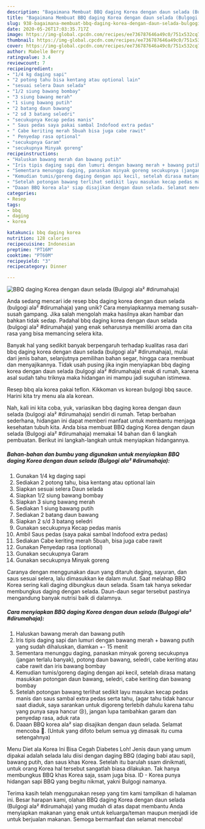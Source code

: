 ```yaml
---
description: "Bagaimana Membuat BBQ daging Korea dengan daun selada (Bulgogi ala² #dirumahaja) yang Menggugah Selera"
title: "Bagaimana Membuat BBQ daging Korea dengan daun selada (Bulgogi ala² #dirumahaja) yang Menggugah Selera"
slug: 938-bagaimana-membuat-bbq-daging-korea-dengan-daun-selada-bulgogi-ala-dirumahaja-yang-menggugah-selera
date: 2020-05-26T17:03:35.717Z
image: https://img-global.cpcdn.com/recipes/ee736787646a49c0/751x532cq70/bbq-daging-korea-dengan-daun-selada-bulgogi-ala-dirumahaja-foto-resep-utama.jpg
thumbnail: https://img-global.cpcdn.com/recipes/ee736787646a49c0/751x532cq70/bbq-daging-korea-dengan-daun-selada-bulgogi-ala-dirumahaja-foto-resep-utama.jpg
cover: https://img-global.cpcdn.com/recipes/ee736787646a49c0/751x532cq70/bbq-daging-korea-dengan-daun-selada-bulgogi-ala-dirumahaja-foto-resep-utama.jpg
author: Mabelle Berry
ratingvalue: 3.4
reviewcount: 7
recipeingredient:
- "1/4 kg daging sapi"
- "2 potong tahu bisa kentang atau optional lain"
- "sesuai selera Daun selada"
- "1/2 siung bawang bombay"
- "3 siung bawang merah"
- "1 siung bawang putih"
- "2 batang daun bawang"
- "2 sd 3 batang seledri"
- "secukupnya Kecap pedas manis"
- " Saus pedas saya pakai sambal Indofood extra pedas"
- " Cabe keriting merah 5buah bisa juga cabe rawit"
- " Penyedap rasa optional"
- "secukupnya Garam"
- "secukupnya Minyak goreng"
recipeinstructions:
- "Haluskan bawang merah dan bawang putih"
- "Iris tipis daging sapi dan lumuri dengan bawang merah + bawang putih yang sudah dihaluskan, diamkan +- 15 menit"
- "Sementara menunggu daging, panaskan minyak goreng secukupnya (jangan terlalu banyak), potong daun bawang, seledri, cabe keriting atau cabe rawit dan iris bawang bombay"
- "Kemudian tumis/goreng daging dengan api kecil, setelah dirasa matang masukkan potongan daun bawang, seledri, cabe keriting dan bawang bombay"
- "Setelah potongan bawang terlihat sedikit layu masukan kecap pedas manis dan saus sambal extra pedas serta tahu, (agar tahu tidak hancur saat diaduk, saya sarankan untuk digoreng terlebih dahulu karena tahu yang punya saya hancur 😢), jangan lupa tambahkan garam dan penyedap rasa, aduk rata"
- "Daaan BBQ korea ala² siap disajikan dengan daun selada. Selamat mencoba 💜. (Untuk yang difoto belum semua yg dimasak itu cuma setengahnya)"
categories:
- Resep
tags:
- bbq
- daging
- korea

katakunci: bbq daging korea 
nutrition: 128 calories
recipecuisine: Indonesian
preptime: "PT16M"
cooktime: "PT60M"
recipeyield: "3"
recipecategory: Dinner

---
```



![BBQ daging Korea dengan daun selada (Bulgogi ala² #dirumahaja)](https://img-global.cpcdn.com/recipes/ee736787646a49c0/751x532cq70/bbq-daging-korea-dengan-daun-selada-bulgogi-ala-dirumahaja-foto-resep-utama.jpg)

Anda sedang mencari ide resep bbq daging korea dengan daun selada (bulgogi ala² #dirumahaja) yang unik? Cara menyiapkannya memang susah-susah gampang. Jika salah mengolah maka hasilnya akan hambar dan bahkan tidak sedap. Padahal bbq daging korea dengan daun selada (bulgogi ala² #dirumahaja) yang enak seharusnya memiliki aroma dan cita rasa yang bisa memancing selera kita.

Banyak hal yang sedikit banyak berpengaruh terhadap kualitas rasa dari bbq daging korea dengan daun selada (bulgogi ala² #dirumahaja), mulai dari jenis bahan, selanjutnya pemilihan bahan segar, hingga cara membuat dan menyajikannya. Tidak usah pusing jika ingin menyiapkan bbq daging korea dengan daun selada (bulgogi ala² #dirumahaja) enak di rumah, karena asal sudah tahu triknya maka hidangan ini mampu jadi suguhan istimewa.

Resep bbq ala korea pakai teflon. Kikkoman vs korean bulgogi bbq sauce. Harini kita try menu ala ala korean.


Nah, kali ini kita coba, yuk, variasikan bbq daging korea dengan daun selada (bulgogi ala² #dirumahaja) sendiri di rumah. Tetap berbahan sederhana, hidangan ini dapat memberi manfaat untuk membantu menjaga kesehatan tubuh kita. Anda bisa membuat BBQ daging Korea dengan daun selada (Bulgogi ala² #dirumahaja) memakai 14 bahan dan 6 langkah pembuatan. Berikut ini langkah-langkah untuk menyiapkan hidangannya.

<!--inarticleads1-->

##### Bahan-bahan dan bumbu yang digunakan untuk menyiapkan BBQ daging Korea dengan daun selada (Bulgogi ala² #dirumahaja):

1. Gunakan 1/4 kg daging sapi
1. Sediakan 2 potong tahu, bisa kentang atau optional lain
1. Siapkan sesuai selera Daun selada
1. Siapkan 1/2 siung bawang bombay
1. Siapkan 3 siung bawang merah
1. Sediakan 1 siung bawang putih
1. Sediakan 2 batang daun bawang
1. Siapkan 2 s/d 3 batang seledri
1. Gunakan secukupnya Kecap pedas manis
1. Ambil  Saus pedas (saya pakai sambal Indofood extra pedas)
1. Sediakan  Cabe keriting merah 5buah, bisa juga cabe rawit
1. Gunakan  Penyedap rasa (optional)
1. Gunakan secukupnya Garam
1. Gunakan secukupnya Minyak goreng


Caranya dengan menggunakan daun yang ditaruh daging, sayuran, dan saus sesuai selera, lalu dimasukkan ke dalam mulut. Saat melahap BBQ Korea sering kali daging dibungkus daun selada. Ssam tak hanya sekedar membungkus daging dengan selada. Daun-daun segar tersebut pastinya mengandung banyak nutrisi baik di dalamnya. 

<!--inarticleads2-->

##### Cara menyiapkan BBQ daging Korea dengan daun selada (Bulgogi ala² #dirumahaja):

1. Haluskan bawang merah dan bawang putih
1. Iris tipis daging sapi dan lumuri dengan bawang merah + bawang putih yang sudah dihaluskan, diamkan +- 15 menit
1. Sementara menunggu daging, panaskan minyak goreng secukupnya (jangan terlalu banyak), potong daun bawang, seledri, cabe keriting atau cabe rawit dan iris bawang bombay
1. Kemudian tumis/goreng daging dengan api kecil, setelah dirasa matang masukkan potongan daun bawang, seledri, cabe keriting dan bawang bombay
1. Setelah potongan bawang terlihat sedikit layu masukan kecap pedas manis dan saus sambal extra pedas serta tahu, (agar tahu tidak hancur saat diaduk, saya sarankan untuk digoreng terlebih dahulu karena tahu yang punya saya hancur 😢), jangan lupa tambahkan garam dan penyedap rasa, aduk rata
1. Daaan BBQ korea ala² siap disajikan dengan daun selada. Selamat mencoba 💜. (Untuk yang difoto belum semua yg dimasak itu cuma setengahnya)


Menu Diet ala Korea Ini Bisa Cegah Diabetes Loh! Jenis daun yang umum dipakai adalah selada lalu diisi dengan daging BBQ (daging babi atau sapi), bawang putih, dan saus khas Korea. Setelah itu barulah ssam dinikmati, untuk orang Korea hal tersebut sangatlah biasa dilakukan. Tak hanya membungkus BBQ khas Korea saja, ssam juga bisa. ID - Korea punya hidangan sapi BBQ yang begitu nikmat, yakni Bulgogi namanya. 

Terima kasih telah menggunakan resep yang tim kami tampilkan di halaman ini. Besar harapan kami, olahan BBQ daging Korea dengan daun selada (Bulgogi ala² #dirumahaja) yang mudah di atas dapat membantu Anda menyiapkan makanan yang enak untuk keluarga/teman maupun menjadi ide untuk berjualan makanan. Semoga bermanfaat dan selamat mencoba!
